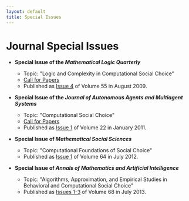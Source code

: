 ```yaml
---
layout: default
title: Special Issues
---
```


# Journal Special Issues

- **Special Issue of the *Mathematical Logic Quarterly***
  - Topic: "Logic and Complexity in Computational Social Choice"
  - [Call for Papers](http://ccc.cs.uni-duesseldorf.de/~rothe/MLQ-special-issue-CFP)
  - Published as [Issue 4](http://www3.interscience.wiley.com/journal/122515402/issue) of Volume 55 in August 2009.

- **Special Issue of the *Journal of Autonomous Agents and Multiagent Systems***
  - Topic: "Computational Social Choice"
  - [Call for Papers](docs/jaamas-flyer.pdf)
  - Published as [Issue 1](http://link.springer.com/journal/10458/22/1/page/1) of Volume 22 in January 2011.

- **Special Issue of *Mathematical Social Sciences***
  - Topic: "Computational Foundations of Social Choice"
  - Published as [Issue 1](https://www.sciencedirect.com/journal/mathematical-social-sciences/vol/64/issue/1) of Volume 64 in July 2012.

- **Special Issue of *Annals of Mathematics and Artificial Intelligence***
  - Topic: "Algorithms, Approximation, and Empirical Studies in Behavioral and Computational Social Choice"
  - Published as [Issues 1-3](http://link.springer.com/journal/10472/68/1/page/1) of Volume 68 in July 2013.
